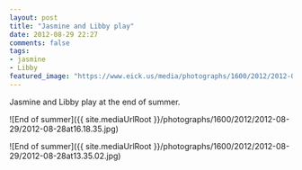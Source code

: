 ```yaml
---
layout: post
title: "Jasmine and Libby play"
date: 2012-08-29 22:27
comments: false
tags: 
- jasmine
- Libby
featured_image: "https://www.eick.us/media/photographs/1600/2012/2012-08-29/2012-08-28at16.18.35.jpg"
---
```

Jasmine and Libby play at the end of summer.

![End of summer]({{ site.mediaUrlRoot }}/photographs/1600/2012/2012-08-29/2012-08-28at16.18.35.jpg)


![End of summer]({{ site.mediaUrlRoot }}/photographs/1600/2012/2012-08-29/2012-08-28at13.35.02.jpg)
